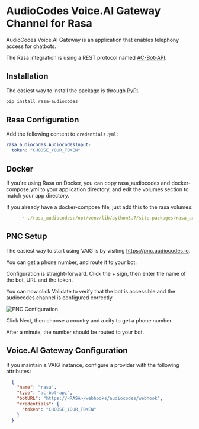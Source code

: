 # AudioCodes Voice&#46;AI Gateway Channel for Rasa

AudioCodes Voice&#46;AI Gateway is an application that enables telephony access
for chatbots.

The Rasa integration is using a REST protocol named
[AC-Bot-API](https://www.audiocodes.com/media/14764/voiceai-gateway-bot-api-reference.pdf).

## Installation

The easiest way to install the package is through [PyPI](https://pypi.org/project/rasa-audiocodes).

```sh
pip install rasa-audiocodes
```

## Rasa Configuration

Add the following content to `credentials.yml`:

```yaml
rasa_audiocodes.AudiocodesInput:
  token: "CHOOSE_YOUR_TOKEN"
```

## Docker

If you're using Rasa on Docker, you can copy rasa_audiocodes and docker-compose.yml
to your application directory, and edit the volumes section to match your app directory.

If you already have a docker-compose file, just add this to the rasa volumes:

```yaml
      - ./rasa_audiocodes:/opt/venv/lib/python3.7/site-packages/rasa_audiocodes
```
## PNC Setup

The easiest way to start using VAIG is by visiting https://pnc.audiocodes.io.

You can get a phone number, and route it to your bot.

Configuration is straight-forward. Click the + sign, then enter the name
of the bot, URL and the token.

You can now click Validate to verify that the bot is accessible and the
audiocodes channel is configured correctly.

![PNC Configuration](doc/pnc.png)

Click Next, then choose a country and a city to get a phone number.

After a minute, the number should be routed to your bot.

## Voice&#46;AI Gateway Configuration

If you maintain a VAIG instance, configure a provider with the following attributes:

```json
  {
    "name": "rasa",
    "type": "ac-bot-api",
    "botURL": "https://<RASA>/webhooks/audiocodes/webhook",
    "credentials": {
      "token": "CHOOSE_YOUR_TOKEN"
    }
  }
```
